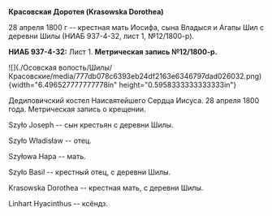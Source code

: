 **Красовская Доротея (Krasowska Dorothea)**

28 апреля 1800 г -- крестная мать Иосифа, сына Владыся и Агапы Шил с
деревни Шилы (НИАБ 937-4-32, лист 1, №12/1800-р).

**НИАБ 937-4-32:** Лист 1. **Метрическая запись №12/1800-р.**

![](./Осовская волость/Шилы/Красовские/media/777db078c6393eb24df2163e6346797dad026032.png){width="6.496527777777778in"
height="0.5958333333333333in"}

Дедиловичский костел Наисвятейшего Сердца Иисуса. 28 апреля 1800 года.
Метрическая запись о крещении.

Szyło Joseph -- сын крестьян с деревни Шилы.

Szyło Władisław -- отец.

Szyłowa Hapa -- мать.

Szyło Basil -- крестный отец, с деревни Шилы.

Krasowska Dorothea -- крестная мать, с деревни Шилы.

Linhart Hyacinthus -- ксёндз.
